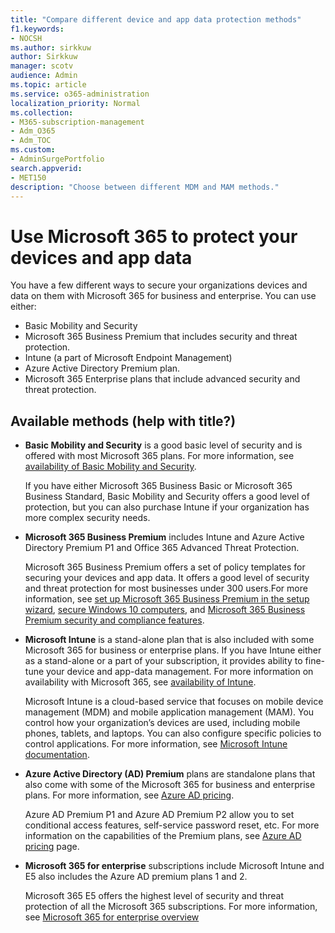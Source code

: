 ```yaml
---
title: "Compare different device and app data protection methods"
f1.keywords:
- NOCSH
ms.author: sirkkuw
author: Sirkkuw
manager: scotv
audience: Admin
ms.topic: article
ms.service: o365-administration
localization_priority: Normal
ms.collection: 
- M365-subscription-management
- Adm_O365
- Adm_TOC
ms.custom:
- AdminSurgePortfolio
search.appverid:
- MET150
description: "Choose between different MDM and MAM methods."
---
```


# Use Microsoft 365 to protect your devices and app data

You have a few different ways to secure your organizations devices and data on them with Microsoft 365 for business and enterprise. You can use either:
- Basic Mobility and Security
- Microsoft 365 Business Premium that includes security and threat protection.
- Intune (a part of Microsoft Endpoint Management)
- Azure Active Directory Premium plan.
- Microsoft 365 Enterprise plans that include advanced security and threat protection.

## Available methods (help with title?)

- **Basic Mobility and Security** is a good basic level of security and is offered with most Microsoft 365 plans. For more information, see [availability of Basic Mobility and Security](../basic-mobility-security/choose-between-basic-mobility-and-security-and-intune.md#availability-of-basic-mobility-and-security-and-intune). 

    If you have either Microsoft 365 Business Basic or Microsoft 365 Business Standard, Basic Mobility and Security offers a good level of protection, but you can also purchase Intune if your organization has more complex security needs.
 - **Microsoft 365 Business Premium** includes Intune and Azure Active Directory Premium P1 and Office 365 Advanced Threat Protection. 
 
    Microsoft 365 Business Premium offers a set of policy templates for securing your devices and app data. It offers a good level of security and threat protection for most businesses under 300 users.For more information, see [set up Microsoft 365 Business Premium in the setup wizard](../../business/set-up.md), [secure Windows 10 computers](../../business/secure-win-10-pcs.md),  and [Microsoft 365 Business Premium security and compliance features](../../business/security-features.md).
- **Microsoft Intune** is a stand-alone plan that is also included with some Microsoft 365 for business or enterprise plans. If you have Intune either as a stand-alone or a part of your subscription, it provides ability to fine-tune your device and app-data management. For more information on availability with Microsoft 365, see [availability of Intune](../basic-mobility-security/choose-between-basic-mobility-and-security-and-intune.md#availability-of-basic-mobility-and-security-and-intune).

    Microsoft Intune is a cloud-based service that focuses on mobile device management (MDM) and mobile application management (MAM). You control how your organization’s devices are used, including mobile phones, tablets, and laptops. You can also configure specific policies to control applications. For more information, see [Microsoft Intune documentation](https://docs.microsoft.com/en-us/mem/intune/).

- **Azure Active Directory (AD) Premium** plans are standalone plans that also come with some of the Microsoft 365 for business and enterprise plans. For more information, see [Azure AD pricing](https://azure.microsoft.com/pricing/details/active-directory/).

     Azure AD Premium P1 and Azure AD Premium P2 allow you to set conditional access features, self-service password reset, etc. For more information on the capabilities of the Premium plans, see [Azure AD pricing](https://azure.microsoft.com/pricing/details/active-directory/) page.

- **Microsoft 365 for enterprise** subscriptions include Microsoft Intune and E5 also includes the Azure AD premium plans 1 and 2.

    Microsoft 365 E5 offers the highest level of security and threat protection of all the Microsoft 365 subscriptions. For more information, see [Microsoft 365 for enterprise overview](../../enterprise/microsoft-365-overview.md)

